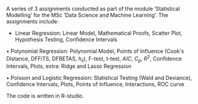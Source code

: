 A series of 3 assignments conducted as part of the module ‘Statistical Modelling’ for the MSc ‘Data Science and Machine Learning’. The assignments include:
- Linear Regression: Linear Model, Mathematical Proofs, Scatter Plot, Hypothesis Testing, Confidence Intervals

•	Polynomial Regression: Polynomial Model, Points of Influence (Cook's Distance, DFFiTS, DFBETAS, $h_{ii}$), F-test, t-test, $AIC$, $C_p$, $R^2$, Confidence Intervals, Plots, extra: Ridge and  Lasso Regression

•	Poisson and Logistic Regression: Statistical Testing (Wald and Deviance), Confidence Intervals, Plots, Points of Influence, Interactions, ROC curve

The code is written in R-studio.
